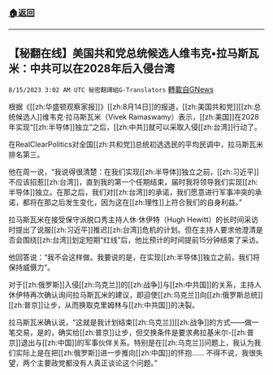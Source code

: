 ###  [:house:返回](README.md)
---


## 【秘翻在线】美国共和党总统候选人维韦克•拉马斯瓦米：中共可以在2028年后入侵台湾
`8/15/2023 3:02 AM UTC 秘密翻譯組G-Translators` [轉載自GNews](https://gnews.org/articles/1553650)

根据《[[zh:华盛顿观察家报]]》[[zh:8月14日]]的报道，[[zh:美国共和党]][[zh:总统候选人]]维韦克·拉马斯瓦米（Vivek Ramaswamy）表示，[[zh:美国]]在2028年实现“[[zh:半导体]]独立”之后，[[zh:中共]]就可以采取入侵[[zh:台湾]]行动了。

在RealClearPolitics对全国[[zh:共和党]]总统初选选民的平均民调中，拉马斯瓦米排名第三。

他在周一说，“我说得很清楚：在我们实现[[zh:半导体]]独立之前，[[zh:习近平]]不应该招惹[[zh:台湾]]，直到我的第一个任期结束，届时我将领导我们实现[[zh:半导体]]独立。在那之后，我们对[[zh:台湾]]的承诺，我们愿意进行军事冲突的承诺，都将在那之后发生变化，因为这在[[zh:理性]]上符合我们的自身利益。”

拉马斯瓦米在接受保守派脱口秀主持人休·休伊特（Hugh Hewitt）的长时间采访时提出了说服[[zh:习近平]]推迟[[zh:台湾]]危机的计划。但在主持人要求他澄清是否会围绕[[zh:台湾]]划定短期“红线”后，他比预计的时间提前15分钟结束了采访。

他回答说：“我不会这样做。我要说的是，在实现[[zh:半导体]]独立之前，我们将保持威慑力”。

对于[[zh:俄罗斯]]入侵[[zh:乌克兰]]的[[zh:战争]]与[[zh:中共国]]的关系，主持人休伊特再次确认询问拉马斯瓦米的建议，即迫使[[zh:乌克兰]]向[[zh:俄罗斯总统]][[zh:普京]]让步，从而换取克里姆林与[[zh:中共国]]的决裂。

拉马斯瓦米确认说，“这就是我计划结束[[zh:乌克兰]][[zh:战争]]的方式——做一笔交易，是的，确实给[[zh:普京]]让步，但交换条件是要求弗拉基米尔\-[[zh:普京]]退出与[[zh:中国]]的军事伙伴关系。特别是在[[zh:乌克兰]]问题上，我认为我们实际上是在把[[zh:俄罗斯]]进一步推向[[zh:中国]]的怀抱...... 不得不说，我很失望，两个主要政党都没有人真正谈论这个问题。”
